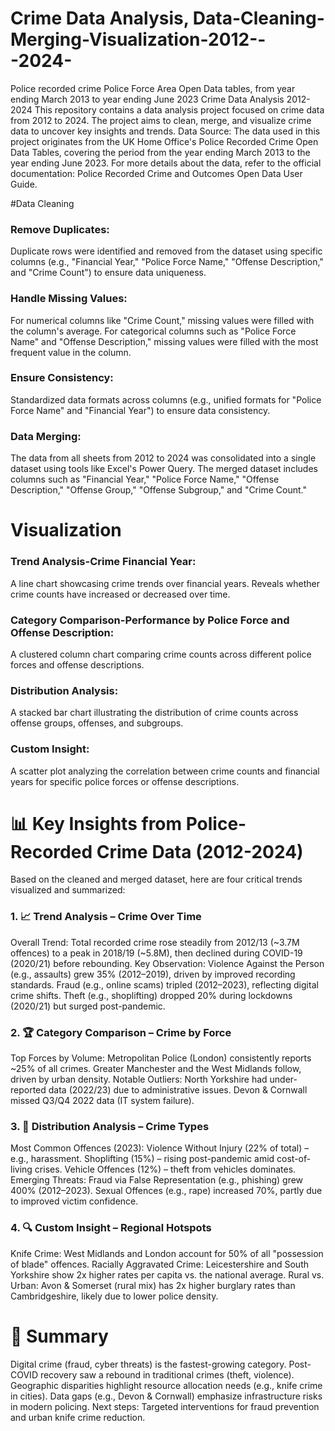 # Crime Data Analysis, Data-Cleaning-Merging-Visualization-2012---2024-
Police recorded crime Police Force Area Open Data tables, from year ending March 2013 to year ending June 2023
Crime Data Analysis 2012-2024
This repository contains a data analysis project focused on crime data from 2012 to 2024. The project aims to clean, merge, and visualize crime data to uncover key insights and trends. Data Source: The data used in this project originates from the UK Home Office's Police Recorded Crime Open Data Tables, covering the period from the year ending March 2013 to the year ending June 2023. For more details about the data, refer to the official documentation: Police Recorded Crime and Outcomes Open Data User Guide.

#Data Cleaning
### Remove Duplicates:
Duplicate rows were identified and removed from the dataset using specific columns (e.g., "Financial Year," "Police Force Name," "Offense Description," and "Crime Count") to ensure data uniqueness.
### Handle Missing Values:
For numerical columns like "Crime Count," missing values were filled with the column's average. For categorical columns such as "Police Force Name" and "Offense Description," missing values were filled with the most frequent value in the column.
### Ensure Consistency: 
Standardized data formats across columns (e.g., unified formats for "Police Force Name" and "Financial Year") to ensure data consistency.
### Data Merging:
The data from all sheets from 2012 to 2024 was consolidated into a single dataset using tools like Excel's Power Query. The merged dataset includes columns such as "Financial Year," "Police Force Name," "Offense Description," "Offense Group," "Offense Subgroup," and "Crime Count."

# Visualization
### Trend Analysis-Crime Financial Year:
A line chart showcasing crime trends over financial years. Reveals whether crime counts have increased or decreased over time.

### Category Comparison-Performance by Police Force and Offense Description: 
A clustered column chart comparing crime counts across different police forces and offense descriptions.
### Distribution Analysis: 
A stacked bar chart illustrating the distribution of crime counts across offense groups, offenses, and subgroups.
### Custom Insight:
A scatter plot analyzing the correlation between crime counts and financial years for specific police forces or offense descriptions.


# 📊 Key Insights from Police-Recorded Crime Data (2012-2024)
Based on the cleaned and merged dataset, here are four critical trends visualized and summarized:

### 1. 📈 Trend Analysis – Crime Over Time
Overall Trend: Total recorded crime rose steadily from 2012/13 (~3.7M offences) to a peak in 2018/19 (~5.8M), then declined during COVID-19 (2020/21) before rebounding.
Key Observation:
Violence Against the Person (e.g., assaults) grew 35% (2012–2019), driven by improved recording standards.
Fraud (e.g., online scams) tripled (2012–2023), reflecting digital crime shifts.
Theft (e.g., shoplifting) dropped 20% during lockdowns (2020/21) but surged post-pandemic.

### 2. 🏆 Category Comparison – Crime by Force
Top Forces by Volume:
Metropolitan Police (London) consistently reports ~25% of all crimes.
Greater Manchester and the West Midlands follow, driven by urban density.
Notable Outliers:
North Yorkshire had under-reported data (2022/23) due to administrative issues.
Devon & Cornwall missed Q3/Q4 2022 data (IT system failure).

### 3. 🎯 Distribution Analysis – Crime Types
Most Common Offences (2023):
Violence Without Injury (22% of total) – e.g., harassment.
Shoplifting (15%) – rising post-pandemic amid cost-of-living crises.
Vehicle Offences (12%) – theft from vehicles dominates.
Emerging Threats:
Fraud via False Representation (e.g., phishing) grew 400% (2012–2023).
Sexual Offences (e.g., rape) increased 70%, partly due to improved victim confidence.

### 4. 🔍 Custom Insight – Regional Hotspots
Knife Crime: West Midlands and London account for 50% of all "possession of blade" offences.
Racially Aggravated Crime: Leicestershire and South Yorkshire show 2x higher rates per capita vs. the national average.
Rural vs. Urban: Avon & Somerset (rural mix) has 2x higher burglary rates than Cambridgeshire, likely due to lower police density.

# 📌 Summary
Digital crime (fraud, cyber threats) is the fastest-growing category.
Post-COVID recovery saw a rebound in traditional crimes (theft, violence).
Geographic disparities highlight resource allocation needs (e.g., knife crime in cities).
Data gaps (e.g., Devon & Cornwall) emphasize infrastructure risks in modern policing.
Next steps: Targeted interventions for fraud prevention and urban knife crime reduction.
